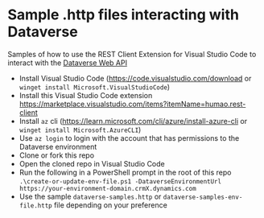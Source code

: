# Sample .http files interacting with Dataverse

Samples of how to use the REST Client Extension for Visual Studio Code to interact with the [Dataverse Web API](https://learn.microsoft.com/power-apps/developer/data-platform/webapi/overview)

* Install Visual Studio Code (<https://code.visualstudio.com/download> or `winget install Microsoft.VisualStudioCode`)
* Install this Visual Studio Code extension <https://marketplace.visualstudio.com/items?itemName=humao.rest-client>
* Install `az` cli (<https://learn.microsoft.com/cli/azure/install-azure-cli> or `winget install Microsoft.AzureCLI`)
* Use `az login` to login with the account that has permissions to the Dataverse environment
* Clone or fork this repo
* Open the cloned repo in Visual Studio Code
* Run the following in a PowerShell prompt in the root of this repo `.\create-or-update-env-file.ps1 -DataverseEnvironmentUrl https://your-environment-domain.crmX.dynamics.com`
* Use the sample `dataverse-samples.http` or `dataverse-samples-env-file.http` file depending on your preference
